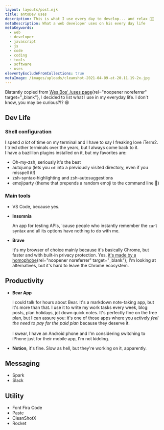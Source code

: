 ```yaml
---
layout: layouts/post.njk
title: antoDev uses
description: This is what I use every day to develop... and relax 💪🏻
metaDescription: What a web developer uses on his every day life
metaKeywords:
  - web
  - developer
  - javascript
  - js
  - code
  - coding
  - tools
  - software
  - uses
eleventyExcludeFromCollections: true
metaImage: /images/uploads/cleanshot-2021-04-09-at-20.11.19-2x.jpg
---
```

Blatantly copied from [Wes Bos' /uses page](https://wesbos.com/uses){rel="noopener noreferrer" target="_blank"}, I decided to list what I use in my everyday life. I don't know, you may be curious?!? 😆

## Dev Life

### Shell configuration

I spend *a lot* of time on my terminal and I have to say I freaking love iTerm2. I tried other terminals over the years, but I always come back to it.\
I have a bazillion plugins installed on it, but my favorites are:

* Oh-my-zsh, seriously it's the best
* autojump (lets you `cd` into a previously visited directory, even if you misspell it!)
* zsh-syntax-highlighting and zsh-autosuggestions
* emojiparty (theme that prepends a random emoji to the command line 🥳)

### Main tools

* VS Code, because yes.
* **Insomnia**

  An app for testing APIs, 'cause people who instantly remember the `curl` syntax and all its options have nothing to do with me.
* **Brave**

  It's my browser of choice mainly because it's basically Chrome, but faster and with built-in privacy protection. Yes, [it's made by a homophobe](https://www.reuters.com/article/us-mozilla-ceo-resignation-idUSBREA321Y320140403){rel="noopener noreferrer" target="_blank"}, I'm looking at alternatives, but it's hard to leave the Chrome ecosystem.

## Productivity

* **Bear App**

  I could talk for hours about Bear. It's a markdown note-taking app, but it's more than that. I use it to write my work tasks every week, blog posts, plan holidays, jot down quick notes. It's perfectly fine on the free plan, but I can assure you: it's one of those apps where you actively *feel the need to pay for the paid plan* because they deserve it. \
  \
  I swear, I have an Android phone and I'm considering switching to iPhone just for their mobile app, I'm not kidding.
* **Notion**, it's fine. Slow as hell, but they're working on it, apparently.

## Messaging

* Spark
* Slack

## Utility

* Font Fira Code
* Paste
* CleanShotX
* Rocket